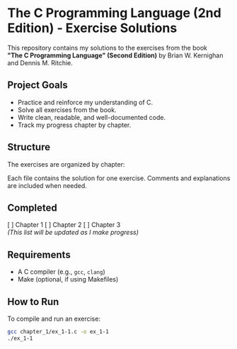 # The C Programming Language (2nd Edition) - Exercise Solutions

This repository contains my solutions to the exercises from the book  
**"The C Programming Language" (Second Edition)** by Brian W. Kernighan and Dennis M. Ritchie.

##  Project Goals

- Practice and reinforce my understanding of C.
- Solve all exercises from the book.
- Write clean, readable, and well-documented code.
- Track my progress chapter by chapter.

##  Structure

The exercises are organized by chapter:


Each file contains the solution for one exercise. Comments and explanations are included when needed.

## Completed

 [ ] Chapter 1
 [ ] Chapter 2
 [ ] Chapter 3  
*(This list will be updated as I make progress)*

## Requirements

- A C compiler (e.g., `gcc`, `clang`)
- Make (optional, if using Makefiles)

## How to Run

To compile and run an exercise:

```bash
gcc chapter_1/ex_1-1.c -o ex_1-1
./ex_1-1
